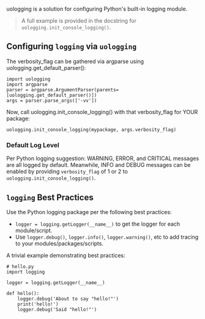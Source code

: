 uologging is a solution for configuring Python's built-in logging module.

> A full example is provided in the docstring for `uologging.init_console_logging()`.


## Configuring `logging` via `uologging`

The verbosity_flag can be gathered via argparse using uologging.get_default_parser():

    import uologging
    import argparse
    parser = argparse.ArgumentParser(parents=[uologging.get_default_parser()])
    args = parser.parse_args(['-vv'])

Now, call uologging.init_console_logging() with that verbosity_flag for YOUR package:

    uologging.init_console_logging(mypackage, args.verbosity_flag)

### Default Log Level

Per Python logging suggestion: WARNING, ERROR, and CRITICAL messages are all logged by default.
Meanwhile, INFO and DEBUG messages can be enabled by providing `verbosity_flag` of 1 or 2 to `uologging.init_console_logging()`.

## `logging` Best Practices

Use the Python logging package per the following best practices:

* `logger = logging.getLogger(__name__)` to get the logger for each module/script.
* Use `logger.debug()`, `logger.info()`, `logger.warning()`, etc to add tracing to your modules/packages/scripts.


A trivial example demonstrating best practices:

    # hello.py
    import logging

    logger = logging.getLogger(__name__)

    def hello():
        logger.debug('About to say "hello!"')
        print('hello!')
        logger.debug('Said "hello!"')
